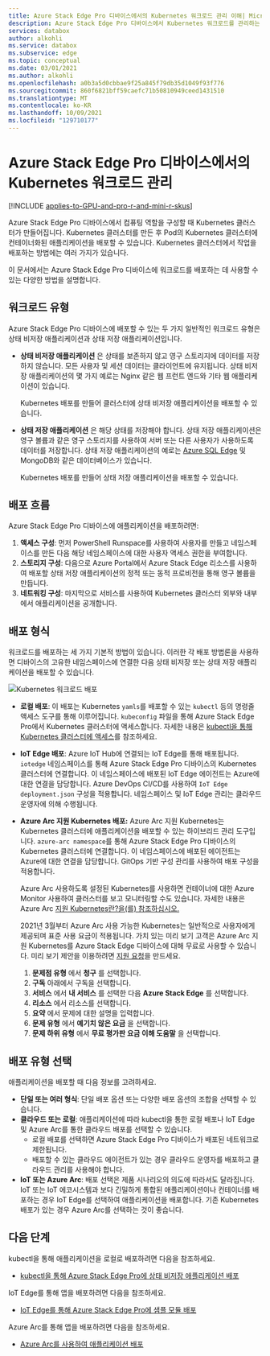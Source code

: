 ```yaml
---
title: Azure Stack Edge Pro 디바이스에서의 Kubernetes 워크로드 관리 이해| Microsoft Docs
description: Azure Stack Edge Pro 디바이스에서 Kubernetes 워크로드를 관리하는 방법을 설명합니다.
services: databox
author: alkohli
ms.service: databox
ms.subservice: edge
ms.topic: conceptual
ms.date: 03/01/2021
ms.author: alkohli
ms.openlocfilehash: a0b3a5d0cbbae9f25a845f79db35d1049f93f776
ms.sourcegitcommit: 860f6821bff59caefc71b50810949ceed1431510
ms.translationtype: MT
ms.contentlocale: ko-KR
ms.lasthandoff: 10/09/2021
ms.locfileid: "129710177"
---
```

# <a name="kubernetes-workload-management-on-your-azure-stack-edge-pro-device"></a>Azure Stack Edge Pro 디바이스에서의 Kubernetes 워크로드 관리

[!INCLUDE [applies-to-GPU-and-pro-r-and-mini-r-skus](../../includes/azure-stack-edge-applies-to-gpu-pro-r-mini-r-sku.md)]

Azure Stack Edge Pro 디바이스에서 컴퓨팅 역할을 구성할 때 Kubernetes 클러스터가 만들어집니다. Kubernetes 클러스터를 만든 후 Pod의 Kubernetes 클러스터에 컨테이너화된 애플리케이션을 배포할 수 있습니다. Kubernetes 클러스터에서 작업을 배포하는 방법에는 여러 가지가 있습니다. 

이 문서에서는 Azure Stack Edge Pro 디바이스에 워크로드를 배포하는 데 사용할 수 있는 다양한 방법을 설명합니다.

## <a name="workload-types"></a>워크로드 유형

Azure Stack Edge Pro 디바이스에 배포할 수 있는 두 가지 일반적인 워크로드 유형은 상태 비저장 애플리케이션과 상태 저장 애플리케이션입니다.

- **상태 비저장 애플리케이션** 은 상태를 보존하지 않고 영구 스토리지에 데이터를 저장하지 않습니다. 모든 사용자 및 세션 데이터는 클라이언트에 유지됩니다. 상태 비저장 애플리케이션의 몇 가지 예로는 Nginx 같은 웹 프런트 엔드와 기타 웹 애플리케이션이 있습니다.

    Kubernetes 배포를 만들어 클러스터에 상태 비저장 애플리케이션을 배포할 수 있습니다. 

- **상태 저장 애플리케이션** 은 해당 상태를 저장해야 합니다. 상태 저장 애플리케이션은 영구 볼륨과 같은 영구 스토리지를 사용하여 서버 또는 다른 사용자가 사용하도록 데이터를 저장합니다. 상태 저장 애플리케이션의 예로는 [Azure SQL Edge](../azure-sql-edge/overview.md) 및 MongoDB와 같은 데이터베이스가 있습니다.

    Kubernetes 배포를 만들어 상태 저장 애플리케이션을 배포할 수 있습니다. 

## <a name="deployment-flow"></a>배포 흐름

Azure Stack Edge Pro 디바이스에 애플리케이션을 배포하려면: 
 
1. **액세스 구성**: 먼저 PowerShell Runspace를 사용하여 사용자를 만들고 네임스페이스를 만든 다음 해당 네임스페이스에 대한 사용자 액세스 권한을 부여합니다.
2. **스토리지 구성**: 다음으로 Azure Portal에서 Azure Stack Edge 리소스를 사용하여 배포할 상태 저장 애플리케이션의 정적 또는 동적 프로비전을 통해 영구 볼륨을 만듭니다.
3. **네트워킹 구성**: 마지막으로 서비스를 사용하여 Kubernetes 클러스터 외부와 내부에서 애플리케이션을 공개합니다.
 
## <a name="deployment-types"></a>배포 형식

워크로드를 배포하는 세 가지 기본적 방법이 있습니다. 이러한 각 배포 방법론을 사용하면 디바이스의 고유한 네임스페이스에 연결한 다음 상태 비저장 또는 상태 저장 애플리케이션을 배포할 수 있습니다.

![Kubernetes 워크로드 배포](./media/azure-stack-edge-gpu-kubernetes-workload-management/kubernetes-workload-management-1.png)

- **로컬 배포**: 이 배포는 Kubernetes `yamls`를 배포할 수 있는 `kubectl` 등의 명령줄 액세스 도구를 통해 이루어집니다. `kubeconfig` 파일을 통해 Azure Stack Edge Pro에서 Kubernetes 클러스터에 액세스합니다. 자세한 내용은 [kubectl을 통해 Kubernetes 클러스터에 액세스](azure-stack-edge-gpu-create-kubernetes-cluster.md)를 참조하세요.

- **IoT Edge 배포**: Azure IoT Hub에 연결되는 IoT Edge를 통해 배포됩니다. `iotedge` 네임스페이스를 통해 Azure Stack Edge Pro 디바이스의 Kubernetes 클러스터에 연결합니다. 이 네임스페이스에 배포된 IoT Edge 에이전트는 Azure에 대한 연결을 담당합니다. Azure DevOps CI/CD를 사용하여 `IoT Edge deployment.json` 구성을 적용합니다. 네임스페이스 및 IoT Edge 관리는 클라우드 운영자에 의해 수행됩니다.

- **Azure Arc 지원 Kubernetes 배포:** Azure Arc 지원 Kubernetes는 Kubernetes 클러스터에 애플리케이션을 배포할 수 있는 하이브리드 관리 도구입니다. `azure-arc namespace`를 통해 Azure Stack Edge Pro 디바이스의 Kubernetes 클러스터에 연결합니다. 이 네임스페이스에 배포된 에이전트는 Azure에 대한 연결을 담당합니다. GitOps 기반 구성 관리를 사용하여 배포 구성을 적용합니다. 
    
    Azure Arc 사용하도록 설정된 Kubernetes를 사용하면 컨테이너에 대한 Azure Monitor 사용하여 클러스터를 보고 모니터링할 수도 있습니다. 자세한 내용은 Azure Arc [지원 Kubernetes란?을(를) 참조하십시오.](../azure-arc/kubernetes/overview.md)
    
    2021년 3월부터 Azure Arc 사용 가능한 Kubernetes는 일반적으로 사용자에게 제공되며 표준 사용 요금이 적용됩니다. 가치 있는 미리 보기 고객은 Azure Arc 지원 Kubernetes를 Azure Stack Edge 디바이스에 대해 무료로 사용할 수 있습니다. 미리 보기 제안을 이용하려면 [지원 요청](https://portal.azure.com/#blade/Microsoft_Azure_Support/HelpAndSupportBlade/newsupportrequest)을 만드세요.

    1. **문제점 유형** 에서 **청구** 를 선택합니다.
    2. **구독** 아래에서 구독을 선택합니다.
    3. **서비스** 에서 **내 서비스** 를 선택한 다음 **Azure Stack Edge** 를 선택합니다.
    4. **리소스** 에서 리소스를 선택합니다.
    5. **요약** 에서 문제에 대한 설명을 입력합니다.
    6. **문제 유형** 에서 **예기치 않은 요금** 을 선택합니다.
    7. **문제 하위 유형** 에서 **무료 평가판 요금 이해 도움말** 을 선택합니다.


## <a name="choose-the-deployment-type"></a>배포 유형 선택

애플리케이션을 배포할 때 다음 정보를 고려하세요.

- **단일 또는 여러 형식**: 단일 배포 옵션 또는 다양한 배포 옵션의 조합을 선택할 수 있습니다.
- **클라우드 또는 로컬**: 애플리케이션에 따라 kubectl을 통한 로컬 배포나 IoT Edge 및 Azure Arc를 통한 클라우드 배포를 선택할 수 있습니다. 
    - 로컬 배포를 선택하면 Azure Stack Edge Pro 디바이스가 배포된 네트워크로 제한됩니다.
    - 배포할 수 있는 클라우드 에이전트가 있는 경우 클라우드 운영자를 배포하고 클라우드 관리를 사용해야 합니다.
- **IoT 또는 Azure Arc**: 배포 선택은 제품 시나리오의 의도에 따라서도 달라집니다. IoT 또는 IoT 에코시스템과 보다 긴밀하게 통합된 애플리케이션이나 컨테이너를 배포하는 경우 IoT Edge를 선택하여 애플리케이션을 배포합니다. 기존 Kubernetes 배포가 있는 경우 Azure Arc를 선택하는 것이 좋습니다.


## <a name="next-steps"></a>다음 단계

kubectl을 통해 애플리케이션을 로컬로 배포하려면 다음을 참조하세요.

- [kubectl을 통해 Azure Stack Edge Pro에 상태 비저장 애플리케이션 배포](./azure-stack-edge-gpu-deploy-stateless-application-kubernetes.md)

IoT Edge를 통해 앱을 배포하려면 다음을 참조하세요.

- [IoT Edge를 통해 Azure Stack Edge Pro에 샘플 모듈 배포](azure-stack-edge-gpu-deploy-sample-module.md)

Azure Arc를 통해 앱을 배포하려면 다음을 참조하세요.

- [Azure Arc를 사용하여 애플리케이션 배포](azure-stack-edge-gpu-deploy-arc-kubernetes-cluster.md)
